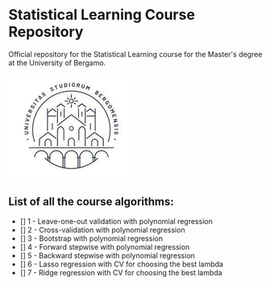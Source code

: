 # Statistical Learning Course Repository

Official repository for the Statistical Learning course for the Master's degree at the University of Bergamo.

![key1](Assets/logo.jpeg)

## List of all the course algorithms:

- [] 1 - Leave-one-out validation with polynomial regression
- [] 2 - Cross-validation with polynomial regression
- [] 3 - Bootstrap with polynomial regression
- [] 4 - Forward stepwise with polynomial regression
- [] 5 - Backward stepwise with polynomial regression
- [] 6 - Lasso regression with CV for choosing the best lambda
- [] 7 - Ridge regression with CV for choosing the best lambda

